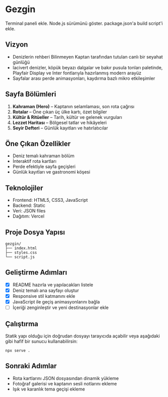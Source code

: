 # Gezgin

Terminal paneli ekle. Node.js sürümünü göster. package.json'a build script'i ekle.

## Vizyon

- Denizlerin rehberi Bilinmeyen Kaptan tarafından tutulan canlı bir seyahat günlüğü
- lacivert denizler, köpük beyazı dalgalar ve bakır pusula tonları paletinde, Playfair Display ve Inter fontlarıyla hazırlanmış modern arayüz
- Sayfalar arası perde animasyonları, kaydırma bazlı mikro etkileşimler

## Sayfa Bölümleri

1. **Kahraman (Hero)** – Kaptanın selamlaması, son rota çağrısı
2. **Rotalar** – Öne çıkan üç ülke kartı, özet bilgiler
3. **Kültür & Ritüeller** – Tarih, kültür ve gelenek vurguları
4. **Lezzet Haritası** – Bölgesel tatlar ve hikâyeleri
5. **Seyir Defteri** – Günlük kayıtları ve hatırlatıcılar

## Öne Çıkan Özellikler

- Deniz temalı kahraman bölüm
- İnteraktif rota kartları
- Perde efektiyle sayfa geçişleri
- Günlük kayıtları ve gastronomi köşesi

## Teknolojiler

- Frontend: HTML5, CSS3, JavaScript
- Backend: Static
- Veri: JSON files
- Dağıtım: Vercel

## Proje Dosya Yapısı

```
gezgin/
├── index.html
├── styles.css
└── script.js
```

## Geliştirme Adımları

- [x] README hazırla ve yapılacakları listele
- [x] Deniz temalı ana sayfayı oluştur
- [x] Responsive stil katmanını ekle
- [x] JavaScript ile geçiş animasyonlarını bağla
- [ ] İçeriği zenginleştir ve yeni destinasyonlar ekle

## Çalıştırma

Statik yapı olduğu için doğrudan dosyayı tarayıcıda açabilir veya aşağıdaki gibi hafif bir sunucu kullanabilirsin:

```
npx serve .
```

## Sonraki Adımlar

- Rota kartlarını JSON dosyasından dinamik yükleme
- Fotoğraf galerisi ve kaptanın sesli notlarını ekleme
- Işık ve karanlık tema geçişi ekleme
